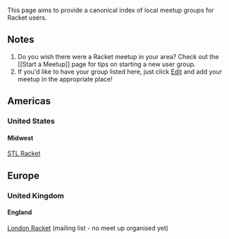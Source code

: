 This page aims to provide a canonical index of local meetup groups for Racket users.

## Notes

1. Do you wish there were a Racket meetup in your area? Check out the [[Start a Meetup]] page for tips on starting a new user group.
1. If you'd like to have your group listed here, just click [Edit](https://github.com/plt/racket/wiki/Racket-Meetups/_edit) and add your meetup in the appropriate place!


## Americas

### United States

#### Midwest

[STL Racket](http://www.meetup.com/STL-Racket/)


## Europe

### United Kingdom

#### England
[London Racket](https://groups.google.com/d/forum/racket-london) (mailing list - no meet up organised yet)